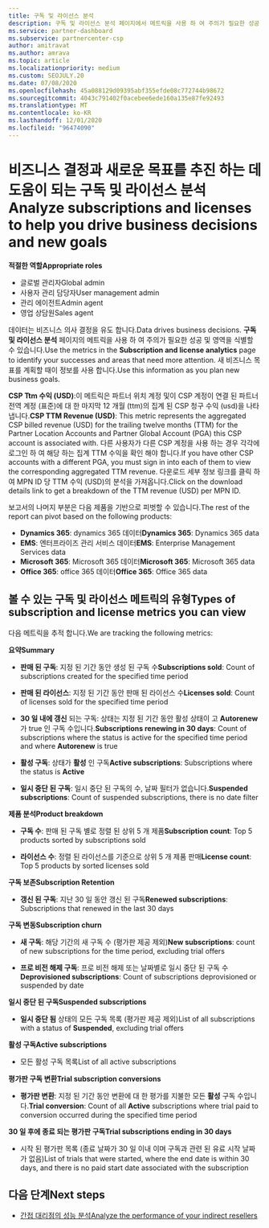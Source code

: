 ```yaml
---
title: 구독 및 라이선스 분석
description: 구독 및 라이선스 분석 페이지에서 메트릭을 사용 하 여 주의가 필요한 성공 및 영역을 확인 하는 방법을 알아봅니다.
ms.service: partner-dashboard
ms.subservice: partnercenter-csp
author: amitravat
ms.author: amrava
ms.topic: article
ms.localizationpriority: medium
ms.custom: SEOJULY.20
ms.date: 07/08/2020
ms.openlocfilehash: 45a088129d09395abf355efde08c772744b98672
ms.sourcegitcommit: 4043c791402f0acebee6ede160a135e87fe92493
ms.translationtype: MT
ms.contentlocale: ko-KR
ms.lasthandoff: 12/01/2020
ms.locfileid: "96474090"
---
```

# <a name="analyze-subscriptions-and-licenses-to-help-you-drive-business-decisions-and-new-goals"></a><span data-ttu-id="e74c8-103">비즈니스 결정과 새로운 목표를 추진 하는 데 도움이 되는 구독 및 라이선스 분석</span><span class="sxs-lookup"><span data-stu-id="e74c8-103">Analyze subscriptions and licenses to help you drive business decisions and new goals</span></span>

<span data-ttu-id="e74c8-104">**적절한 역할**</span><span class="sxs-lookup"><span data-stu-id="e74c8-104">**Appropriate roles**</span></span>

- <span data-ttu-id="e74c8-105">글로벌 관리자</span><span class="sxs-lookup"><span data-stu-id="e74c8-105">Global admin</span></span>
- <span data-ttu-id="e74c8-106">사용자 관리 담당자</span><span class="sxs-lookup"><span data-stu-id="e74c8-106">User management admin</span></span>
- <span data-ttu-id="e74c8-107">관리 에이전트</span><span class="sxs-lookup"><span data-stu-id="e74c8-107">Admin agent</span></span>
- <span data-ttu-id="e74c8-108">영업 상담원</span><span class="sxs-lookup"><span data-stu-id="e74c8-108">Sales agent</span></span>

<span data-ttu-id="e74c8-109">데이터는 비즈니스 의사 결정을 유도 합니다.</span><span class="sxs-lookup"><span data-stu-id="e74c8-109">Data drives business decisions.</span></span> <span data-ttu-id="e74c8-110">**구독 및 라이선스 분석** 페이지의 메트릭을 사용 하 여 주의가 필요한 성공 및 영역을 식별할 수 있습니다.</span><span class="sxs-lookup"><span data-stu-id="e74c8-110">Use the metrics in the **Subscription and license analytics** page to identify your successes and areas that need more attention.</span></span> <span data-ttu-id="e74c8-111">새 비즈니스 목표를 계획할 때이 정보를 사용 합니다.</span><span class="sxs-lookup"><span data-stu-id="e74c8-111">Use this information as you plan new business goals.</span></span>

<span data-ttu-id="e74c8-112">**CSP Ttm 수익 (USD)**:이 메트릭은 파트너 위치 계정 및이 CSP 계정이 연결 된 파트너 전역 계정 (표준)에 대 한 마지막 12 개월 (ttm)의 집계 된 CSP 청구 수익 (usd)을 나타냅니다.</span><span class="sxs-lookup"><span data-stu-id="e74c8-112">**CSP TTM Revenue (USD)**: This metric represents the aggregated CSP billed revenue (USD) for the trailing twelve months (TTM) for the Partner Location Accounts and Partner Global Account (PGA) this CSP account is associated with.</span></span> <span data-ttu-id="e74c8-113">다른 사용자가 다른 CSP 계정을 사용 하는 경우 각각에 로그인 하 여 해당 하는 집계 TTM 수익을 확인 해야 합니다.</span><span class="sxs-lookup"><span data-stu-id="e74c8-113">If you have other CSP accounts with a different PGA, you must sign in into each of them to view the corresponding aggregated TTM revenue.</span></span>  <span data-ttu-id="e74c8-114">다운로드 세부 정보 링크를 클릭 하 여 MPN ID 당 TTM 수익 (USD)의 분석을 가져옵니다.</span><span class="sxs-lookup"><span data-stu-id="e74c8-114">Click on the download details link to get a breakdown of the TTM revenue (USD) per MPN ID.</span></span>

<span data-ttu-id="e74c8-115">보고서의 나머지 부분은 다음 제품을 기반으로 피벗할 수 있습니다.</span><span class="sxs-lookup"><span data-stu-id="e74c8-115">The rest of the report can pivot based on the following products:</span></span>

 - <span data-ttu-id="e74c8-116">**Dynamics 365**: dynamics 365 데이터</span><span class="sxs-lookup"><span data-stu-id="e74c8-116">**Dynamics 365**: Dynamics 365 data</span></span>  
 - <span data-ttu-id="e74c8-117">**EMS**: 엔터프라이즈 관리 서비스 데이터</span><span class="sxs-lookup"><span data-stu-id="e74c8-117">**EMS**: Enterprise Management Services data</span></span>  
 - <span data-ttu-id="e74c8-118">**Microsoft 365**: Microsoft 365 데이터</span><span class="sxs-lookup"><span data-stu-id="e74c8-118">**Microsoft 365**: Microsoft 365 data</span></span>  
 - <span data-ttu-id="e74c8-119">**Office 365**: office 365 데이터</span><span class="sxs-lookup"><span data-stu-id="e74c8-119">**Office 365**: Office 365 data</span></span>  


## <a name="types-of-subscription-and-license-metrics-you-can-view"></a><span data-ttu-id="e74c8-120">볼 수 있는 구독 및 라이선스 메트릭의 유형</span><span class="sxs-lookup"><span data-stu-id="e74c8-120">Types of subscription and license metrics you can view</span></span>

<span data-ttu-id="e74c8-121">다음 메트릭을 추적 합니다.</span><span class="sxs-lookup"><span data-stu-id="e74c8-121">We are tracking the following metrics:</span></span>

<span data-ttu-id="e74c8-122">**요약**</span><span class="sxs-lookup"><span data-stu-id="e74c8-122">**Summary**</span></span>  
 - <span data-ttu-id="e74c8-123">**판매 된 구독**: 지정 된 기간 동안 생성 된 구독 수</span><span class="sxs-lookup"><span data-stu-id="e74c8-123">**Subscriptions sold**: Count of subscriptions created for the specified time period</span></span>  
  
 - <span data-ttu-id="e74c8-124">**판매 된 라이선스**: 지정 된 기간 동안 판매 된 라이선스 수</span><span class="sxs-lookup"><span data-stu-id="e74c8-124">**Licenses sold**: Count of licenses sold for the specified time period</span></span>  
  
 - <span data-ttu-id="e74c8-125">**30 일 내에 갱신** 되는 구독: 상태는 지정 된 기간 동안 활성 상태이 고 **Autorenew** 가 true 인 구독 수입니다.</span><span class="sxs-lookup"><span data-stu-id="e74c8-125">**Subscriptions renewing in 30 days**: Count of subscriptions where the status is active for the specified time period and where **Autorenew** is true</span></span>
 
 - <span data-ttu-id="e74c8-126">**활성 구독**: 상태가 **활성** 인 구독</span><span class="sxs-lookup"><span data-stu-id="e74c8-126">**Active subscriptions**: Subscriptions where the status is **Active**</span></span>  
 
 - <span data-ttu-id="e74c8-127">**일시 중단 된 구독**: 일시 중단 된 구독의 수, 날짜 필터가 없습니다.</span><span class="sxs-lookup"><span data-stu-id="e74c8-127">**Suspended subscriptions**: Count of suspended subscriptions, there is no date filter</span></span>  

<span data-ttu-id="e74c8-128">**제품 분석**</span><span class="sxs-lookup"><span data-stu-id="e74c8-128">**Product breakdown**</span></span>
  
 - <span data-ttu-id="e74c8-129">**구독 수**: 판매 된 구독 별로 정렬 된 상위 5 개 제품</span><span class="sxs-lookup"><span data-stu-id="e74c8-129">**Subscription count**: Top 5 products sorted by subscriptions sold</span></span>  
 
 - <span data-ttu-id="e74c8-130">**라이선스 수**: 정렬 된 라이선스를 기준으로 상위 5 개 제품 판매</span><span class="sxs-lookup"><span data-stu-id="e74c8-130">**License count**: Top 5 products by sorted licenses sold</span></span>

<span data-ttu-id="e74c8-131">**구독 보존**</span><span class="sxs-lookup"><span data-stu-id="e74c8-131">**Subscription Retention**</span></span>

 - <span data-ttu-id="e74c8-132">**갱신 된 구독**: 지난 30 일 동안 갱신 된 구독</span><span class="sxs-lookup"><span data-stu-id="e74c8-132">**Renewed subscriptions**: Subscriptions that renewed in the last 30 days</span></span>  

<span data-ttu-id="e74c8-133">**구독 변동**</span><span class="sxs-lookup"><span data-stu-id="e74c8-133">**Subscription churn**</span></span>  
 - <span data-ttu-id="e74c8-134">**새 구독**: 해당 기간의 새 구독 수 (평가판 제공 제외)</span><span class="sxs-lookup"><span data-stu-id="e74c8-134">**New subscriptions**: count of new subscriptions for the time period, excluding trial offers</span></span>  
 
 - <span data-ttu-id="e74c8-135">**프로 비전 해제 구독**: 프로 비전 해제 또는 날짜별로 일시 중단 된 구독 수</span><span class="sxs-lookup"><span data-stu-id="e74c8-135">**Deprovisioned subscriptions**: Count of subscriptions deprovisioned or suspended by date</span></span>  

<span data-ttu-id="e74c8-136">**일시 중단 된 구독**</span><span class="sxs-lookup"><span data-stu-id="e74c8-136">**Suspended subscriptions**</span></span> 
 
 - <span data-ttu-id="e74c8-137">**일시 중단 됨** 상태의 모든 구독 목록 (평가판 제공 제외)</span><span class="sxs-lookup"><span data-stu-id="e74c8-137">List of all subscriptions with a status of **Suspended**, excluding trial offers</span></span>  
  
<span data-ttu-id="e74c8-138">**활성 구독**</span><span class="sxs-lookup"><span data-stu-id="e74c8-138">**Active subscriptions**</span></span>

 - <span data-ttu-id="e74c8-139">모든 활성 구독 목록</span><span class="sxs-lookup"><span data-stu-id="e74c8-139">List of all active subscriptions</span></span>  

<span data-ttu-id="e74c8-140">**평가판 구독 변환**</span><span class="sxs-lookup"><span data-stu-id="e74c8-140">**Trial subscription conversions**</span></span>  

 - <span data-ttu-id="e74c8-141">**평가판 변환**: 지정 된 기간 동안 변환에 대 한 평가를 지불한 모든 **활성** 구독 수입니다.</span><span class="sxs-lookup"><span data-stu-id="e74c8-141">**Trial conversion**: Count of all **Active** subscriptions where trial paid to conversion occurred during the specified time period</span></span>  

<span data-ttu-id="e74c8-142">**30 일 후에 종료 되는 평가판 구독**</span><span class="sxs-lookup"><span data-stu-id="e74c8-142">**Trial subscriptions ending in 30 days**</span></span>  

 - <span data-ttu-id="e74c8-143">시작 된 평가판 목록 (종료 날짜가 30 일 이내 이며 구독과 관련 된 유료 시작 날짜가 없음)</span><span class="sxs-lookup"><span data-stu-id="e74c8-143">List of trials that were started, where the end date is within 30 days, and there is no paid start date associated with the subscription</span></span>  

## <a name="next-steps"></a><span data-ttu-id="e74c8-144">다음 단계</span><span class="sxs-lookup"><span data-stu-id="e74c8-144">Next steps</span></span>

- [<span data-ttu-id="e74c8-145">간접 대리점의 성능 분석</span><span class="sxs-lookup"><span data-stu-id="e74c8-145">Analyze the performance of your indirect resellers</span></span>](analyze-indirect-resellers.md)